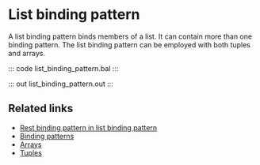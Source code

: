 # List binding pattern

A list binding pattern binds members of a list. It can contain more than one binding pattern. The list binding pattern can be employed with both tuples and arrays.

::: code list_binding_pattern.bal :::

::: out list_binding_pattern.out :::

## Related links
- [Rest binding pattern in list binding pattern](/learn/by-example/rest-binding-pattern-in-list-binding-pattern/)
- [Binding patterns](/learn/by-example/binding-patterns/)
- [Arrays](/learn/by-example/arrays/)
- [Tuples](/learn/by-example/tuples/)